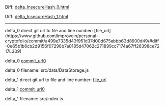 Diff: [delta_InsecureHash_0.html](./delta_InsecureHash_0.html)

Diff: [delta_InsecureHash_1.html](./delta_InsecureHash_1.html)

<hr>
delta_0 direct git url to file and line number: [file_url](https://www.github.com/improvein/personal-cryptofolio/commit/a499e7335d43f951d37d00d675ebbb63d8900d49/#diff-0e65b1b6cb2d9156f07298b7a0185d47062c271899cc7174a67ff26398ce7217L309)

delta_0 [commit_url0](https://www.github.com/improvein/personal-cryptofolio/commit/a499e7335d43f951d37d00d675ebbb63d8900d49)

delta_0 filename: src/data/DataStorage.js



delta_1 direct git url to file and line number: [file_url](https://www.github.com/TypeStrong/ts-node/commit/67eabed0264f1194a14d6bdc12b5d69aba14f8f7/#diff-a2a171449d862fe29692ce031981047d7ab755ae7f84c707aef80701b3ea0c80L535)

delta_1 [commit_url0](https://www.github.com/TypeStrong/ts-node/commit/67eabed0264f1194a14d6bdc12b5d69aba14f8f7)

delta_1 filename: src/index.ts



